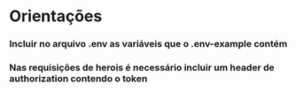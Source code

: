 # Orientações
### Incluir no arquivo .env as variáveis que o .env-example contém
### Nas requisições de herois é necessário incluir um header de authorization contendo o token